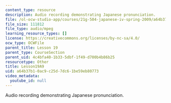 ```yaml
---
content_type: resource
description: Audio recording demonstrating Japanese pronunciation.
file: /ol-ocw-studio-app/courses/21g-504-japanese-iv-spring-2009/a64b37b10ac9c25d7dc61be59eb80773_Lesson19A9.mp3
file_size: 111812
file_type: audio/mpeg
learning_resource_types: []
license: https://creativecommons.org/licenses/by-nc-sa/4.0/
ocw_type: OCWFile
parent_title: Lesson 19
parent_type: CourseSection
parent_uid: 4c4bfa40-1b33-5dbf-1f49-d700b4b86b25
resourcetype: Other
title: Lesson19A9
uid: a64b37b1-0ac9-c25d-7dc6-1be59eb80773
video_metadata:
  youtube_id: null
---
```

Audio recording demonstrating Japanese pronunciation.